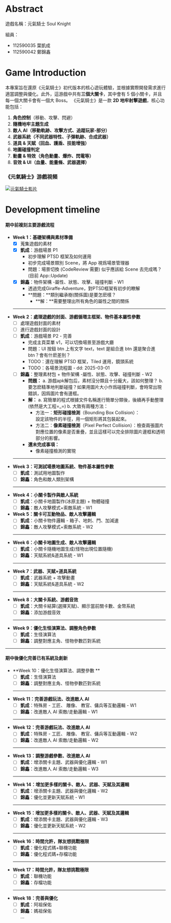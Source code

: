 # Abstract

遊戲名稱：元氣騎士 Soul Knight

組員：

- 112590035 葉凱成
- 112590042 鄭錦鑫

# Game Introduction

本專案旨在還原《元氣騎士》初代版本的核心遊玩體驗，並根據實際開發需求進行適當調整與優化。此外，這游戲中共有**三個大關卡**，其中會有 5 個小關卡，并且每一個大關卡會有一個大 Boss。
《元氣騎士》是一款 **2D 地牢射擊遊戲**，核心功能包括：

1. **角色控制**（移動、攻擊、閃避）
2. **隨機地牢主題生成**
3. **敵人 AI（移動軌跡、攻擊方式、追蹤玩家-部分）**
4. **武器系統（不同武器特性、子彈軌跡、合成武器）**
5. **道具 & 天賦（回血、護盾、技能增強）**
6. **地圖碰撞判定**
7. **動畫 & 特效（角色動畫、爆炸、閃電等）**
8. **音效 & UI（血量、能量條、武器選擇）**

### 《元氣騎士》游戲視頻
[![元氣騎士影片](https://img.youtube.com/vi/CTrSVxV5OhA/0.jpg)](https://www.youtube.com/watch?v=CTrSVxV5OhA)

# Development timeline

#### **期中前複刻主要游戲流程**

- **Week 1：基礎架構與素材準備**
  - [x] 蒐集遊戲的素材
  - [x] **凱成**：游戲場景 P1
    - 初步理解 PTSD 框架及如何運用
    - 初步完成場景類別 Scene，將 App 視爲場景管理器
    - 問題：場景切換 (CodeReview 需要) 似乎應該給 Scene 去完成嗎？(目前 App::Update)
  - [x] **錦鑫**：物件架構 -屬性、狀態、攻擊、碰撞判斷 - W1
    - 透過完成Giraffe-Adventure，對PTSD框架有初步的瞭解
    - **問題：**類別繼承樹(關係圖)是要怎麽樣？
      - **解：**需要整理出所有角色的屬性之間的關係
  ---
- **Week 2：處理遊戲的封面、游戲循環主框架、物件基本屬性參數**
  - [ ] 處理遊戲封面的素材
  - [ ] 進行遊戲封面的設計
  - [ ] **凱成**：游戲場景 P2 - 完善
    - 完成主頁菜單 v1，可以切換場景至游戲大廳
    - 問題：UI 按鈕 btn 上有文字 text，text 是組合進 btn 還是聚合進 btn？會有什麽差別？
    - TODO：還在理解 PTSD 框架，Tiled 運用，鏡頭系統
    - TODO：各場景流程圖 - dd: 2025-03-01
  - [ ] **錦鑫**：整理素材包 + 物件架構 -屬性、狀態、攻擊、碰撞判斷 - W2
    - **問題：**
      a. 游戲apk解包后，素材沒分類且十分龐大，該如何整理？ 
      b. 要怎麽精準地判斷碰撞？如果用圖片大小作爲碰撞判斷，會時常出現錯誤，因爲圖片會有邊框。 
    - **解：**
      a. 寫簡單的程式根據文件名稱進行簡單分類後，後續再手動整理(依然是大工程=_=)
      b. 大致有兩種方法：
        - 方法一：**矩形碰撞檢測**（Bounding Box Collision）：  
          設定該物件的半徑，用一個矩形將其包裝起來。  
        - 方法二：**像素碰撞檢測**（Pixel Perfect Collision）：檢查兩張圖片對應位置的像素是否重疊，並且這樣可以完全排除圖片邊框和透明部分的影響。
    - **還未完成事項：**
      - 像素碰撞檢測的實現

  ---
- **Week 3：可測試場景地圖系統、物件基本屬性參數**
  - [ ] **凱成**：測試用地圖製作
  - [ ] **錦鑫**：角色和敵人類別架構
  ---
- **Week 4：小關卡製作與敵人系統**
  - [ ] **凱成**：小關卡地圖製作(冰原主題) + 物體碰撞
  - [ ] **錦鑫**：敵人攻擊模式+索敵系統 - W1
- **Week 5：關卡可互動物品、敵人攻擊邏輯**
  - [ ] **凱成**：小關卡物件邏輯 - 箱子、地刺、門、加減速
  - [ ] **錦鑫**：敵人攻擊模式+索敵系統 - W2
  ---
- **Week 6：小關卡地圖生成、敵人攻擊邏輯**
  - [ ] **凱成**：小關卡隨機地圖生成(怪物出現位置隨機)
  - [ ] **錦鑫**：天賦系統&道具系統 - W1
  ---
- **Week 7：武器、天賦+道具系統**
  - [ ] **凱成**：武器系統 + 攻擊動畫
  - [ ] **錦鑫**：天賦系統&道具系統 - W2
  ---
- **Week 8：大關卡系統、游戲音效**
  - [ ] **凱成**：大關卡結算(選擇天賦)、顯示當前關卡數、金幣系統
  - [ ] **錦鑫**：添加游戲音效
  ---
- **Week 9：優化生怪演算法、調整角色參數**
  - [ ] **凱成**：生怪演算法
  - [ ] **錦鑫**：調整對應主角、怪物參數匹對系統
---
#### 期中後優化完善已有系統及創新

- **Week 10：優化生怪演算法、調整參數 **
  - [ ] **凱成**：生怪演算法
  - [ ] **錦鑫**：調整對應主角、怪物參數匹對系統
  ---
- **Week 11：完善游戲玩法、改進敵人 AI**
  - [ ] **凱成**：特殊房 - 工匠、 雕像、 教官、傭兵等互動邏輯 - W1
  - [ ] **錦鑫**：改進敵人 AI 索敵/走動邏輯 - W1
  ---
- **Week 12：完善游戲玩法、改進敵人 AI**
  - [ ] **凱成**：特殊房 - 工匠、 雕像、 教官、傭兵等互動邏輯 - W2
  - [ ] **錦鑫**：改進敵人 AI 索敵/走動邏輯 - W2
  ---
- **Week 13：調整游戲參數、改進敵人 AI**
  - [ ] **凱成**：增添關卡主題、武器與優化邏輯 - W1
  - [ ] **錦鑫**：改進敵人 AI 索敵/走動邏輯 - W3
  ---
- **Week 14：增加更多樣的關卡、敵人、武器、天賦及其邏輯**
  - [ ] **凱成**：增添關卡主題、武器與優化邏輯 - W2
  - [ ] **錦鑫**：優化並更新天賦系統 - W1
  ---
- **Week 15：增加更多樣的關卡、敵人、武器、天賦及其邏輯**
  - [ ] **凱成**：增添關卡主題、武器與優化邏輯 - W3
  - [ ] **錦鑫**：優化並更新天賦系統 - W2
  ---
- **Week 16：時間允許，隊友想挑戰極限**
  - [ ] **凱成**：優化程式碼+聯機功能
  - [ ] **錦鑫**：優化程式碼+存檔功能
  ---
- **Week 17：時間允許，隊友想挑戰極限**
  - [ ] **凱成**：聯機功能
  - [ ] **錦鑫**：存檔功能
  ---
- **Week 18：完善與優化**
  - [ ] **凱成**：阿祖保佑
  - [ ] **錦鑫**：媽祖保佑  
    ...
